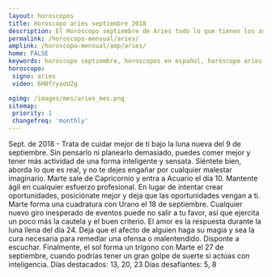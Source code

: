 ```yaml
---
layout: horoscopos
title: Horoscopo aries septiembre 2018
description: El Horóscopo septiembre de Aries todo lo que tienen los astros preparados para este mes, amor, trabajo, familia. Todo sobre astrologia, tarot, predicciones. Horoscopo gratis en español, predicciones y astrología.
permalink: /horoscopo-mensual/aries/
amplink: /horoscopo-mensual/amp/aries/
home: FALSE
keywords: horóscopo septiembre, horoscopos en español, horóscopo aries septiembre , horóscopo esperanza gracia, horoscop, horóscopos gratis, horoscopo aries, Tarot, Astrologia, Zodíaco, aries, horoscopo gratis, horoscopo del mes 
horoscopo:
 signo: aries
 video: 6H0fryaoUZg

ogimg: /images/mes/aries_mes.png
sitemap:
 priority: 1
 changefreq: 'monthly'
---
```



Sept. de 2018 - Trata de cuidar mejor de ti bajo la luna nueva del 9 de septiembre. Sin pensarlo ni planearlo demasiado, puedes comer mejor y tener más actividad de una forma inteligente y sensata. Siéntete bien, aborda lo que es real, y no te dejes engañar por cualquier malestar imaginario. 
Marte sale de Capricornio y entra a Acuario el día 10. Mantente ágil en cualquier esfuerzo profesional. En lugar de intentar crear oportunidades, posiciónate mejor y deja que las oportunidades vengan a ti. 
Marte forma una cuadratura con Urano el 18 de septiembre. Cualquier nuevo giro inesperado de eventos puede no salir a tu favor, así que ejercita un poco más la cautela y el buen criterio. 
El amor es la respuesta durante la luna llena del día 24. Deja que el afecto de alguien haga su magia y sea la cura necesaria para remediar una ofensa o malentendido. Disponte a escuchar. 
Finalmente, el sol forma un trígono con Marte el 27 de septiembre, cuando podrías tener un gran golpe de suerte si actúas con inteligencia. 
Días destacados: 13, 20, 23 
Días desafiantes: 5, 8